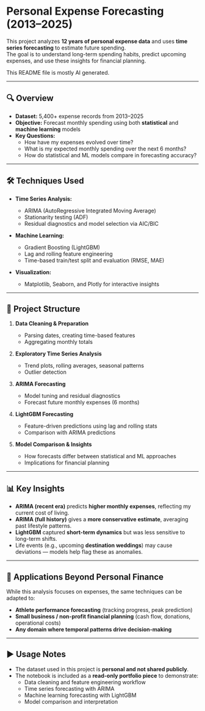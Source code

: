 # Personal Expense Forecasting (2013–2025)

This project analyzes **12 years of personal expense data** and uses **time series forecasting** to estimate future spending.  
The goal is to understand long-term spending habits, predict upcoming expenses, and use these insights for financial planning.

This README file is mostly AI generated.

---

## 🔍 **Overview**

- **Dataset:** 5,400+ expense records from 2013–2025  
- **Objective:** Forecast monthly spending using both **statistical** and **machine learning** models  
- **Key Questions:**  
  - How have my expenses evolved over time?  
  - What is my expected monthly spending over the next 6 months?  
  - How do statistical and ML models compare in forecasting accuracy?  

---

## 🛠 **Techniques Used**

- **Time Series Analysis:**  
  - ARIMA (AutoRegressive Integrated Moving Average)  
  - Stationarity testing (ADF)  
  - Residual diagnostics and model selection via AIC/BIC  

- **Machine Learning:**  
  - Gradient Boosting (LightGBM)  
  - Lag and rolling feature engineering  
  - Time-based train/test split and evaluation (RMSE, MAE)  

- **Visualization:**  
  - Matplotlib, Seaborn, and Plotly for interactive insights  

---

## 📂 **Project Structure**

1. **Data Cleaning & Preparation**  
   - Parsing dates, creating time-based features  
   - Aggregating monthly totals  

2. **Exploratory Time Series Analysis**  
   - Trend plots, rolling averages, seasonal patterns  
   - Outlier detection  

3. **ARIMA Forecasting**  
   - Model tuning and residual diagnostics  
   - Forecast future monthly expenses (6 months)  

4. **LightGBM Forecasting**  
   - Feature-driven predictions using lag and rolling stats  
   - Comparison with ARIMA predictions  

5. **Model Comparison & Insights**  
   - How forecasts differ between statistical and ML approaches  
   - Implications for financial planning  

---

## 📊 **Key Insights**

- **ARIMA (recent era)** predicts **higher monthly expenses**, reflecting my current cost of living.  
- **ARIMA (full history)** gives a **more conservative estimate**, averaging past lifestyle patterns.  
- **LightGBM** captured **short-term dynamics** but was less sensitive to long-term shifts.  
- Life events (e.g., upcoming **destination weddings**) may cause deviations — models help flag these as anomalies.

---

## 🌱 **Applications Beyond Personal Finance**

While this analysis focuses on expenses, the same techniques can be adapted to:
- **Athlete performance forecasting** (tracking progress, peak prediction)
- **Small business / non-profit financial planning** (cash flow, donations, operational costs)
- **Any domain where temporal patterns drive decision-making**

---

## ▶️ Usage Notes

- The dataset used in this project is **personal and not shared publicly**.  
- The notebook is included as a **read-only portfolio piece** to demonstrate:
  - Data cleaning and feature engineering workflow
  - Time series forecasting with ARIMA
  - Machine learning forecasting with LightGBM
  - Model comparison and interpretation
